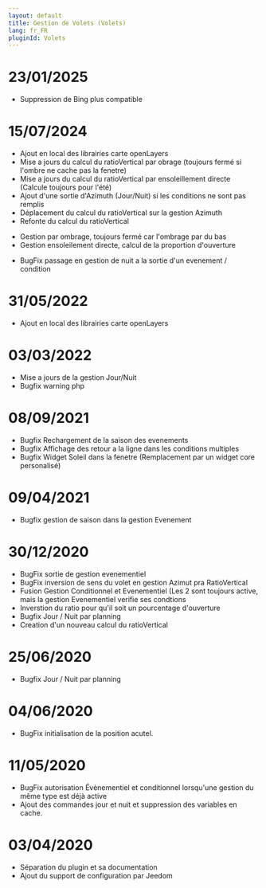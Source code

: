 ```yaml
---
layout: default
title: Gestion de Volets (Volets)
lang: fr_FR
pluginId: Volets
---
```

# 23/01/2025
* Suppression de Bing plus compatible
  
# 15/07/2024
* Ajout en local des librairies carte openLayers
* Mise a jours du calcul du ratioVertical par obrage (toujours fermé si l'ombre ne cache pas la fenetre)
* Mise a jours du calcul du ratioVertical par ensoleillement directe (Calcule toujours pour l'été)
* Ajout d'une sortie d'Azimuth (Jour/Nuit) si les conditions ne sont pas remplis
* Déplacement du calcul du ratioVertical sur la gestion Azimuth
* Refonte du calcul du ratioVertical 
- Gestion par ombrage, toujours fermé car l'ombrage par du bas
- Gestion ensoleilement directe, calcul de la proportion d'ouverture
* BugFix passage en gestion de nuit a la sortie d'un evenement / condition

# 31/05/2022
* Ajout en local des librairies carte openLayers

# 03/03/2022
* Mise a jours de la gestion Jour/Nuit
* Bugfix warning php

# 08/09/2021
* Bugfix Rechargement de la saison des evenements
* Bugfix Affichage des retour a la ligne dans les conditions multiples
* Bugfix Widget Soleil dans la fenetre (Remplacement par un widget core personalisé)

# 09/04/2021
* Bugfix gestion de saison dans la gestion Evenement

# 30/12/2020
* BugFix sortie de gestion evenementiel 
* BugFix inversion de sens du volet en gestion Azimut pra RatioVertical
* Fusion Gestion Conditionnel et Evenementiel (Les 2 sont toujours active, mais la gestion Evenementiel verifie ses condtions 
* Inverstion du ratio pour qu'il soit un pourcentage d'ouverture
* Bugfix Jour / Nuit par planning
* Creation d'un nouveau calcul du ratioVertical

# 25/06/2020
* Bugfix Jour / Nuit par planning

# 04/06/2020
* BugFix initialisation de la position acutel.

# 11/05/2020
* BugFix autorisation Évènementiel et conditionnel lorsqu'une gestion du même type est déjà active
* Ajout des commandes jour et nuit et suppression des variables en cache.

# 03/04/2020
* Séparation du plugin et sa documentation
* Ajout du support de configuration par Jeedom
